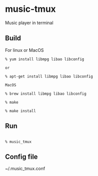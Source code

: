 music-tmux
==========

Music player in terminal


## Build

For linux or MacOS

```
% yum install libmpg libao libconfig

or

% apt-get install libmpg libao libconfig

MacOS 

% brew install libmpg libao libconfig

% make

% make install

```

## Run

```

% music_tmux

```

## Config file

~/.music_tmux.conf


